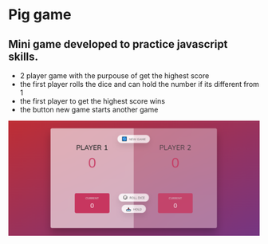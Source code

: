 # Pig game
## Mini game developed to practice javascript skills.

- 2 player game with the purpouse of get the highest score
- the first player rolls the dice and can hold the number if its different from 1
- the first player to get the highest score wins
- the button new game starts another game

![](pig-game.png)
